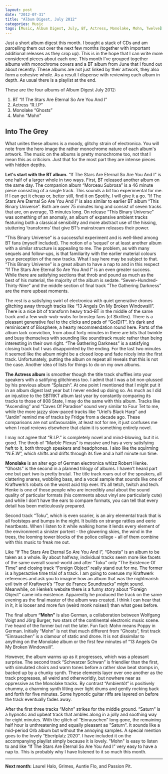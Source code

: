 ```yaml
---
layout: post
date: "2012-07-31"
title: "Album Digest, July 2012"
categories: Music
tags: [Music, Album Digest, July, BT, Actress, Monolake, Mohn, Twelve]
---
```


Just a short album digest this month. I bought a stack of CDs and am parcelling them out over the next few months (together with important additional releases as they crop up). This is in the hope that I can write more considered pieces about each one. This month I’ve grouped together albums with monochrome covers and a BT album from June that I found out about recently. These albums are not just linked by their artwork, they also form a cohesive whole. As a result I dispense with reviewing each album in depth. As usual there is a playlist at the end.

These are the four albums of Album Digest July 2012:

1. BT “If The Stars Are Eternal So Are You And I”
2. Actress “R.I.P”
3. Monolake “Ghosts”
4. Mohn “Mohn”

## Into The Grey

What unites these albums is a moody, glitchy strain of electronica. You will note from the hero image the rather monochrome nature of each album's artwork. The music on the albums is pretty monochrome too, not that I mean this as criticism. Just that for the most part they are intense pieces with hidden depths.

**Let's start with the BT album.** “If The Stars Are Eternal So Are You And I” is one half of a larger whole in two ways. First, BT released another album on the same day. The companion album “Morceau Subrosa” is a 46 minute piece consisting of a single track. This sounds a bit too experimental for me. If I can get it cheap or, better still, find it on Spotify, I will give it a go. “If The Stars Are Eternal So Are You And I” is also similar to earlier BT album “This Binary Universe”. Both are over 75 minutes long and consist of seven tracks that are, on average, 13 minutes long. On release “This Binary Universe” was something of an anomaly, an album of expansive ambient tracks featuring both a classical sensibility and more abstract use of the hissing, stuttering ‘transforms’ that give BT’s mainstream releases their power.

“This Binary Universe” is a successful experiment and is well-liked among BT fans (myself included). The notion of a ‘sequel’ or at least another album with a similar structure is appealing to me. The problem, as with many sequels and follow-ups, is that familiarity with the earlier material colours your perception of the new tracks. What I say here may be subject to that. “This Binary Universe” is a great album to have a nap to and in this respect “If The Stars Are Eternal So Are You And I” is an even greater success. While there are satisfying sections that throb and pound as much as the best of his material, the majority of the album is sedate. “Seven-Hundred-Thirty-Nine” and the middle section of final track “The Gathering Darkness” are the more upbeat moments.

The rest is a satisfying swirl of electronica with quiet generative drones glitching away through tracks like “13 Angels On My Broken Windowsill”. There is a nice bit of transform heavy trad-BT in the middle of the same track and a few wub-wub-wubs for brostep fans (cf Skrillex). There is a pleasant generative feel to the clicks and pads of “Go(D)T”. It’s dark and reminiscent of Biosphere, a hearty recommendation round here. Parts of the album lack conviction, from about forty minutes in there are bits that twinkle and busy themselves with sounding like soundtrack music rather than being interesting in their own right. “The Gathering Darkness” is a satisfying closing track but I was disappointed by the ending. For the last two minutes it seemed like the album might be a closed loop and fade nicely into the first track. Unfortunately, putting the album on repeat all reveals that this is not the case. Another idea of lists for things to do on my own albums.

**The Actress album** is smoother though the title track shuffles into your speakers with a satifying glitchiness too. I  admit that I was a bit non-plussed by his previous album “Splazsh”. At one point I mentioned that I might put it in an album digest last year but I never ended up doing so. As much as I did an injustice to the SBTRKT album last year by constantly comparing its tracks to those of 808 State, I may do the same with this album. Tracks like “Ascending” and “Caves Of Paradise” sound very similar to Four Tet to me, while the more jazzy slow-paced tracks like “Uriel’s Black Harp” and “Jardin” remind me of tracks by Fridge from a decade ago. These comparisons are not unfavourable, at least not for me, it just confuses me when I read reviews elsewhere that claim it is something entirely novel.

I may not agree that “R.I.P.” is completely novel and mind-blowing, but it is good. The throb of “Marble Plexus” is massive and has a very satisfying heft to it, both through speakers and headphones. I also like the squirming “N.E.W”, which shifts and drifts through its five and a half minute run time.

**Monolake** is an alter ego of German electronica whizz Robert Henke. “Ghosts” is the second in a planned trilogy of albums. I haven’t heard part one but  part two is pretty brutal. The title track roars out of the speakers, all clattering snares, wobbling bass, and a vocal sample that sounds like one of Kraftwerk’s robots on the worst acid trip ever. It’s all tetch, twitch and tech. Henke is one of those people who are incredibly anal about the sound quality of particular formats (his comments about vinyl are particularly cute) and while I don’t have the ears to compare formats, you can tell that every detail  has been meticulously prepared.

Second track “Toku”, which is even scarier, is an airy elemental track that is all footsteps and bumps in the night. It builds on strange rattles and eerie heartbeats. When I listen to it while walking home it lends every element of the environment a sinister portent - the glowering skies, the wind in the trees, the looming tower blocks of the police college - all of them combine with this music to freak me out.

Like “If The Stars Are Eternal So Are You And I”, “Ghosts” is an album to be taken as a whole. By about halfway, individual tracks seem more like facets of the same overall sound-world and after “Toku” only “The Existence Of Time” and closing track “Foreign Object” really stand out for me. The former is a hyperactive time trial of a track. I am going to overuse my Kraftwerk references and ask you to imagine how an album that was the nightmarish evil twin of Kraftwerk’s “Tour de France Soundtracks” might sound. Meanwhile, on Henke’s website there is a funny story about “Foreign Object” came into existence. Apparently he produced the track on the same evening as the final master of the album was created. I think I can hear that in it, it is looser and more fun (weird monk noises!) than what goes before.

The final album **“Mohn”** is also German, a collaboration between Wolfgang Voigt and Jörg Burger, two stars of the continental electronic music scene. I’ve heard of the former but not the later. Fun fact: Mohn means Poppy in German. Initially “Mohn” is not that much different from “Ghosts”, first track “Einrauschen” is a clamour of static and drone. It is not dissimilar to anything on the Monolake album or the first few minutes of “13 Angels On My Broken Windowsill”.

However, the album warms up as it progresses, which was a pleasant surprise. The second track “Schwarzer Schwan” is friendlier than the first, with simulated choirs and warm tones before a rather slow beat stomps in, backed up by a chunky synth. These elements layer over one another as the track progresses, all weird and otherworldly, but nowhere near as oppressive as the Monolake tracks. By contrast “Ambientôt” is positively chummy, a charming synth lilting over light drums and gently rocking back and forth for five minutes. Some hypnotic guitar riffs are layered on before the track eventually fades away.

After the first three tracks “Mohn” strikes for the middle ground. “Saturn” is a hypnotic and upbeat track that ambles along in a jolly and soothing way for eight minutes. With the glitch of “Einrauschen” long gone, the remaining half hour is unthreatening and equally pleasant as "Saturn". It sounds like a mid-period Orb album but without the annoying samples. A special mention goes to the lovely “Ebertplatz 2020”. I have included it on the accompanying playlist simply because it is lovely. "Mohn" is easy to listen to and like “If The Stars Are Eternal So Are You And I” very easy to have a nap to. This is probably why I have listened to it so much this month.

***

**Next month:** Laurel Halo, Grimes, Auntie Flo, and Passion Pit.